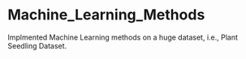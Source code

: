 # Machine_Learning_Methods
 Implmented Machine Learning methods on a huge dataset, i.e., Plant Seedling Dataset.

